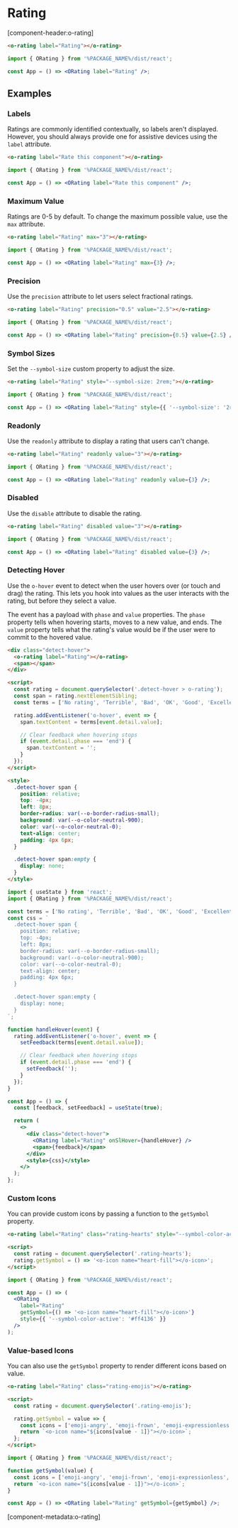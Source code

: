 # Rating

[component-header:o-rating]

```html preview
<o-rating label="Rating"></o-rating>
```

```jsx react
import { ORating } from '%PACKAGE_NAME%/dist/react';

const App = () => <ORating label="Rating" />;
```

## Examples

### Labels

Ratings are commonly identified contextually, so labels aren't displayed. However, you should always provide one for assistive devices using the `label` attribute.

```html preview
<o-rating label="Rate this component"></o-rating>
```

```jsx react
import { ORating } from '%PACKAGE_NAME%/dist/react';

const App = () => <ORating label="Rate this component" />;
```

### Maximum Value

Ratings are 0-5 by default. To change the maximum possible value, use the `max` attribute.

```html preview
<o-rating label="Rating" max="3"></o-rating>
```

```jsx react
import { ORating } from '%PACKAGE_NAME%/dist/react';

const App = () => <ORating label="Rating" max={3} />;
```

### Precision

Use the `precision` attribute to let users select fractional ratings.

```html preview
<o-rating label="Rating" precision="0.5" value="2.5"></o-rating>
```

```jsx react
import { ORating } from '%PACKAGE_NAME%/dist/react';

const App = () => <ORating label="Rating" precision={0.5} value={2.5} />;
```

### Symbol Sizes

Set the `--symbol-size` custom property to adjust the size.

```html preview
<o-rating label="Rating" style="--symbol-size: 2rem;"></o-rating>
```

```jsx react
import { ORating } from '%PACKAGE_NAME%/dist/react';

const App = () => <ORating label="Rating" style={{ '--symbol-size': '2rem' }} />;
```

### Readonly

Use the `readonly` attribute to display a rating that users can't change.

```html preview
<o-rating label="Rating" readonly value="3"></o-rating>
```

```jsx react
import { ORating } from '%PACKAGE_NAME%/dist/react';

const App = () => <ORating label="Rating" readonly value={3} />;
```

### Disabled

Use the `disable` attribute to disable the rating.

```html preview
<o-rating label="Rating" disabled value="3"></o-rating>
```

```jsx react
import { ORating } from '%PACKAGE_NAME%/dist/react';

const App = () => <ORating label="Rating" disabled value={3} />;
```

### Detecting Hover

Use the `o-hover` event to detect when the user hovers over (or touch and drag) the rating. This lets you hook into values as the user interacts with the rating, but before they select a value.

The event has a payload with `phase` and `value` properties. The `phase` property tells when hovering starts, moves to a new value, and ends. The `value` property tells what the rating's value would be if the user were to commit to the hovered value.

```html preview
<div class="detect-hover">
  <o-rating label="Rating"></o-rating>
  <span></span>
</div>

<script>
  const rating = document.querySelector('.detect-hover > o-rating');
  const span = rating.nextElementSibling;
  const terms = ['No rating', 'Terrible', 'Bad', 'OK', 'Good', 'Excellent'];

  rating.addEventListener('o-hover', event => {
    span.textContent = terms[event.detail.value];

    // Clear feedback when hovering stops
    if (event.detail.phase === 'end') {
      span.textContent = '';
    }
  });
</script>

<style>
  .detect-hover span {
    position: relative;
    top: -4px;
    left: 8px;
    border-radius: var(--o-border-radius-small);
    background: var(--o-color-neutral-900);
    color: var(--o-color-neutral-0);
    text-align: center;
    padding: 4px 6px;
  }

  .detect-hover span:empty {
    display: none;
  }
</style>
```

```jsx react
import { useState } from 'react';
import { ORating } from '%PACKAGE_NAME%/dist/react';

const terms = ['No rating', 'Terrible', 'Bad', 'OK', 'Good', 'Excellent'];
const css = `
  .detect-hover span {
    position: relative;
    top: -4px;
    left: 8px;
    border-radius: var(--o-border-radius-small);
    background: var(--o-color-neutral-900);
    color: var(--o-color-neutral-0);
    text-align: center;
    padding: 4px 6px;
  }

  .detect-hover span:empty {
    display: none;
  }
`;

function handleHover(event) {
  rating.addEventListener('o-hover', event => {
    setFeedback(terms[event.detail.value]);

    // Clear feedback when hovering stops
    if (event.detail.phase === 'end') {
      setFeedback('');
    }
  });
}

const App = () => {
  const [feedback, setFeedback] = useState(true);

  return (
    <>
      <div class="detect-hover">
        <ORating label="Rating" onSlHover={handleHover} />
        <span>{feedback}</span>
      </div>
      <style>{css}</style>
    </>
  );
};
```

### Custom Icons

You can provide custom icons by passing a function to the `getSymbol` property.

```html preview
<o-rating label="Rating" class="rating-hearts" style="--symbol-color-active: #ff4136;"></o-rating>

<script>
  const rating = document.querySelector('.rating-hearts');
  rating.getSymbol = () => '<o-icon name="heart-fill"></o-icon>';
</script>
```

```jsx react
import { ORating } from '%PACKAGE_NAME%/dist/react';

const App = () => (
  <ORating
    label="Rating"
    getSymbol={() => '<o-icon name="heart-fill"></o-icon>'}
    style={{ '--symbol-color-active': '#ff4136' }}
  />
);
```

### Value-based Icons

You can also use the `getSymbol` property to render different icons based on value.

```html preview
<o-rating label="Rating" class="rating-emojis"></o-rating>

<script>
  const rating = document.querySelector('.rating-emojis');

  rating.getSymbol = value => {
    const icons = ['emoji-angry', 'emoji-frown', 'emoji-expressionless', 'emoji-smile', 'emoji-laughing'];
    return `<o-icon name="${icons[value - 1]}"></o-icon>`;
  };
</script>
```

```jsx react
import { ORating } from '%PACKAGE_NAME%/dist/react';

function getSymbol(value) {
  const icons = ['emoji-angry', 'emoji-frown', 'emoji-expressionless', 'emoji-smile', 'emoji-laughing'];
  return `<o-icon name="${icons[value - 1]}"></o-icon>`;
}

const App = () => <ORating label="Rating" getSymbol={getSymbol} />;
```

[component-metadata:o-rating]
